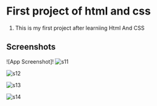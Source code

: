 
# First project of html and css

1. This is my first project after learniing Html And CSS

## Screenshots

![App Screenshot]!
![s11](https://github.com/uzairjatoi/Second-Project-of-Html-And-Css/assets/116812323/5a0082ae-3a1d-47b4-92cd-8afadb72b514)

![s12](https://github.com/uzairjatoi/Second-Project-of-Html-And-Css/assets/116812323/dddc8acf-8c72-4607-ad35-eb54fd41f185)

![s13](https://github.com/uzairjatoi/Second-Project-of-Html-And-Css/assets/116812323/4cf68559-2d02-4b3a-a1ee-85fb177a2edf)

![s14](https://github.com/uzairjatoi/Second-Project-of-Html-And-Css/assets/116812323/72852e84-ca99-49cd-9b0c-a2949f5c279f)

